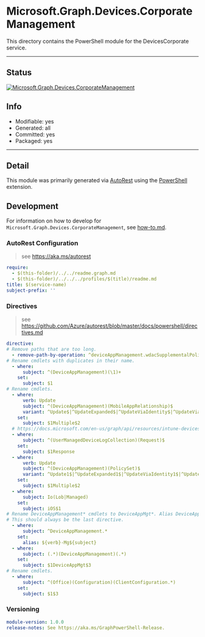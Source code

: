<!-- region Generated -->
# Microsoft.Graph.Devices.CorporateManagement
This directory contains the PowerShell module for the DevicesCorporate service.

---
## Status
[![Microsoft.Graph.Devices.CorporateManagement](https://img.shields.io/powershellgallery/v/Microsoft.Graph.Devices.CorporateManagement.svg?style=flat-square&label=Microsoft.Graph.Devices.CorporateManagement "Microsoft.Graph.Devices.CorporateManagement")](https://www.powershellgallery.com/packages/Microsoft.Graph.Devices.CorporateManagement/)

## Info
- Modifiable: yes
- Generated: all
- Committed: yes
- Packaged: yes

---
## Detail
This module was primarily generated via [AutoRest](https://github.com/Azure/autorest) using the [PowerShell](https://github.com/Azure/autorest.powershell) extension.

## Development
For information on how to develop for `Microsoft.Graph.Devices.CorporateManagement`, see [how-to.md](how-to.md).
<!-- endregion -->

### AutoRest Configuration

> see https://aka.ms/autorest

``` yaml
require:
  - $(this-folder)/../../readme.graph.md
  - $(this-folder)/../../../profiles/$(title)/readme.md
title: $(service-name)
subject-prefix: ''
```

### Directives

> see https://github.com/Azure/autorest/blob/master/docs/powershell/directives.md

``` yaml
directive:
# Remove paths that are too long.
  - remove-path-by-operation: ^deviceAppManagement.wdacSupplementalPolicies.deviceStatuses(.policy_assign|_GetPolicy|_GetRefPolicy|_UpdateRefPolicy|_DeleteRefPolicy)$|^deviceManagement.deviceHealthScripts.deviceRunStates.managedDevice_deleteUserFromSharedAppleDevice$
# Rename cmdlets with duplicates in their name.
  - where:
      subject: ^(DeviceAppManagement)(\1)+
    set:
      subject: $1
# Rename cmdlets.
  - where:
      verb: Update
      subject: ^(DeviceAppManagement)(MobileAppRelationship)$
      variant: ^Update$|^UpdateExpanded$|^UpdateViaIdentity$|^UpdateViaIdentityExpanded$
    set:
      subject: $1Multiple$2
  # https://docs.microsoft.com/en-us/graph/api/resources/intune-devices-devicelogcollectionresponse?view=graph-rest-beta
  - where:
      subject: ^(UserManagedDeviceLogCollection)(Request)$
    set:
      subject: $1Response
  - where:
      verb: Update
      subject: ^(DeviceAppManagement)(PolicySet)$
      variant: ^Update1$|^UpdateExpanded1$|^UpdateViaIdentity1$|^UpdateViaIdentityExpanded1$
    set:
      subject: $1Multiple$2
  - where:
      subject: Io(Lob|Managed)
    set:
      subject: iOS$1
# Rename DeviceAppManagement* cmdlets to DeviceAppMgt*. Alias DeviceAppMgt* to DeviceAppManagement*.
# This should always be the last directive.
  - where:
      subject: ^DeviceAppManagement.*
    set:
      alias: ${verb}-Mg${subject}
  - where:
      subject: (.*)(DeviceAppManagement)(.*)
    set:
      subject: $1DeviceAppMgt$3
# Rename cmdlets.
  - where:
      subject: ^(Office)(Configuration)(ClientConfiguration.*)
    set:
      subject: $1$3
```
### Versioning

``` yaml
module-version: 1.0.0
release-notes: See https://aka.ms/GraphPowerShell-Release.
```
